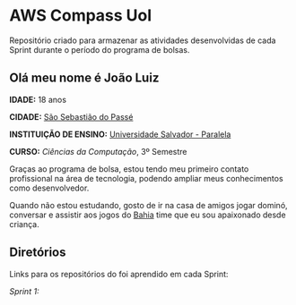 # AWS Compass Uol

Repositório criado para armazenar as atividades desenvolvidas de cada Sprint durante o período do programa de bolsas.

## Olá meu nome é João Luiz 

**IDADE:** 18 anos

**CIDADE:** [São Sebastião do Passé](https://www.google.com/maps/place/S%C3%A3o+Sebasti%C3%A3o+do+Pass%C3%A9,+BA,+43850-000/@-12.5181017,-38.5017501,14.25z/data=!4m15!1m8!3m7!1s0x7167cd60e176027:0x11ac7f04f52577a6!2zU8OjbyBTZWJhc3Rpw6NvIGRvIFBhc3PDqSwgQkEsIDQzODUwLTAwMA!3b1!8m2!3d-12.5127094!4d-38.4908644!16s%2Fg%2F11bxfw6pw5!3m5!1s0x7167cd60e176027:0x11ac7f04f52577a6!8m2!3d-12.5127094!4d-38.4908644!16s%2Fg%2F11bxfw6pw5?entry=ttu)

**INSTITUIÇÃO DE ENSINO:** [Universidade Salvador - Paralela](https://www.unifacs.br/unidades/)

**CURSO:** *Ciências da Computação*, 3º Semestre

Graças ao programa de bolsa, estou tendo meu primeiro contato profissional na área de tecnologia, podendo ampliar meus conhecimentos como desenvolvedor.

Quando não estou estudando, gosto de ir na casa de amigos jogar dominó, conversar e assistir aos jogos do [Bahia](https://www.google.com/search?q=Esporte+Clube+Bahia&sxsrf=AB5stBijjU3Wap3kx2-ERvtQv14b7MmRWg%3A1689964484663&ei=xM-6ZJuHKKeo1sQPtbuKsAk&ved=0ahUKEwib-ammuKCAAxUnlJUCHbWdApYQ4dUDCBA&uact=5&oq=Esporte+Clube+Bahia&gs_lp=Egxnd3Mtd2l6LXNlcnAiE0VzcG9ydGUgQ2x1YmUgQmFoaWEyDBAjGIoFGCcYRhj9ATINEC4YgwEYsQMYigUYQzIFEAAYgAQyCBAAGIAEGMsBMgUQABiABDIIEAAYgAQYywEyBRAuGIAEMgUQABiABDIFEAAYgAQyBRAAGIAEMhwQLhiDARixAxiKBRhDGJcFGNwEGN4EGOAE2AEDSKtvUOgeWOdgcAF4AZABAJgBngGgAb4GqgEDMC42uAEDyAEA-AEBwgIKEAAYRxjWBBiwA8ICChAAGIoFGLADGEPCAg4QABjkAhjWBBiwA9gBAcICEBAuGIoFGMgDGLADGEPYAQLCAgcQIxixAhgnwgIHEAAYgAQYCsICBxAuGIAEGArCAgwQIxixAhgnGEYY_QHCAgwQIxiwAhgnGEYY_QHCAg0QLhgNGIMBGLEDGIAEwgIHEAAYDRiABMICBxAuGA0YgATCAhwQLhgNGIMBGLEDGIAEGJcFGNwEGN4EGOAE2AED4gMEGAAgQYgGAZAGE7oGBggBEAEYCboGBggCEAEYCLoGBggDEAEYFA&sclient=gws-wiz-serp) time que eu sou apaixonado desde criança.

## Diretórios

Links para os repositórios do foi aprendido em cada Sprint:

_Sprint 1:_ 
